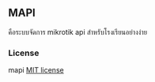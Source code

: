 ## MAPI
คือระบบจัดการ mikrotik api สำหรับโรงเรียนอย่างง่าย

### License

mapi [MIT license](http://opensource.org/licenses/MIT)
